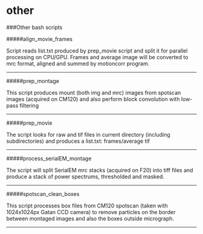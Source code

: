 other
=====

###Other bash scripts

#####align_movie_frames

Script reads list.txt produced by prep_movie script and split it for parallel processing on CPU/GPU. Frames and average image will be converted to mrc format, aligned and summed by motioncorr program.

---
#####prep_montage

This script produces mount (both img and mrc) images from spotscan images (acquired on CM120) and also perform block convolution with low-pass filtering

---
#####prep_movie

The script looks for raw and tif files in current directory (including subdirectories) and produces a list.txt: frames/average tif

---
#####process_serialEM_montage

The script will split SerialEM mrc stacks (acquired on F20) into tiff files and produce a stack of power spectrums, thresholded and masked.

---
#####spotscan_clean_boxes

This script processes box files from CM120 spotscan (taken with 1024x1024px Gatan CCD camera) to remove particles on the border between montaged images and also the boxes outside micrograph.

---
